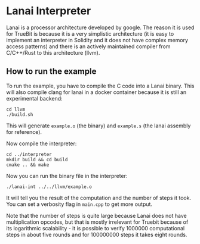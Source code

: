# Lanai Interpreter

Lanai is a processor architecture developed by google.
The reason it is used for TrueBit is because it is a very
simplistic architecture (it is easy to implement an interpreter
in Solidity and it does not have complex memory access patterns)
and there is an actively maintained compiler from C/C++/Rust
to this architecture (llvm).

## How to run the example

To run the example, you have to compile the C code into a
Lanai binary. This will also compile clang for lanai in a docker container
because it is still an experimental backend:

    cd llvm
    ./build.sh

This will generate ``example.o`` (the binary) and ``example.s``
(the lanai assembly for reference).

Now compile the interpreter:

    cd ../interpreter
    mkdir build && cd build
    cmake .. && make

Now you can run the binary file in the interpreter:

    ./lanai-int ../../llvm/example.o

It will tell you the result of the computation and the number
of steps it took. You can set a verbosity flag in ``main.cpp``
to get more output.

Note that the number of steps is quite large because Lanai does not
have multiplication opcodes, but that is mostly irrelevant for
Truebit because of its logarithmic scalability - it is possible to
verify 1000000 computational steps in about five rounds and
for 100000000 steps it takes eight rounds. 

